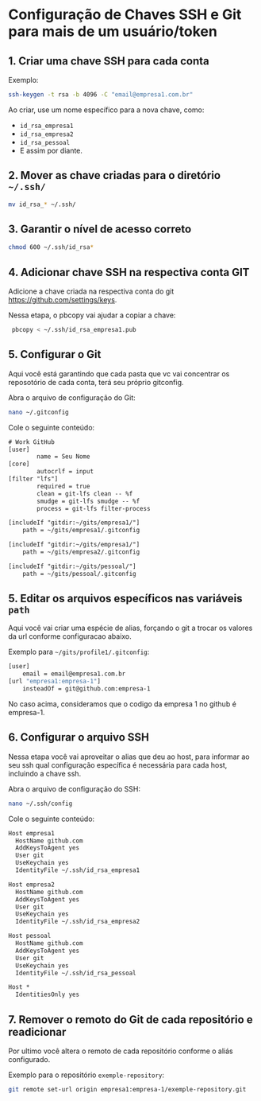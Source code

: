 
# Configuração de Chaves SSH e Git para mais de um usuário/token

## 1. Criar uma chave SSH para cada conta

Exemplo:
```sh
ssh-keygen -t rsa -b 4096 -C "email@empresa1.com.br"
```

Ao criar, use um nome específico para a nova chave, como:
- `id_rsa_empresa1`
- `id_rsa_empresa2`
- `id_rsa_pessoal`
- E assim por diante.

## 2. Mover as chave criadas para o diretório `~/.ssh/`

```sh
mv id_rsa_* ~/.ssh/
```

## 3. Garantir o nível de acesso correto

```sh
chmod 600 ~/.ssh/id_rsa*
```
## 4. Adicionar chave SSH na respectiva conta GIT

Adicione a chave criada na respectiva conta do git https://github.com/settings/keys.

Nessa etapa, o pbcopy vai ajudar a copiar a chave:
```sh
 pbcopy < ~/.ssh/id_rsa_empresa1.pub
```

## 5. Configurar o Git


Aqui você está garantindo que cada pasta que vc vai concentrar os reposotório de cada conta, terá seu próprio gitconfig.

Abra o arquivo de configuração do Git:
```sh
nano ~/.gitconfig
```


Cole o seguinte conteúdo:
```txt
# Work GitHub
[user]
        name = Seu Nome
[core]
        autocrlf = input
[filter "lfs"]
        required = true
        clean = git-lfs clean -- %f
        smudge = git-lfs smudge -- %f
        process = git-lfs filter-process

[includeIf "gitdir:~/gits/empresa1/"]
    path = ~/gits/empresa1/.gitconfig

[includeIf "gitdir:~/gits/empresa1/"]
    path = ~/gits/empresa2/.gitconfig

[includeIf "gitdir:~/gits/pessoal/"]
    path = ~/gits/pessoal/.gitconfig
```


## 5. Editar os arquivos específicos nas variáveis `path`

Aqui você vai criar uma espécie de alias, forçando o git a trocar os valores da url conforme configuracao abaixo.

Exemplo para `~/gits/profile1/.gitconfig`:
```sh
[user]
    email = email@empresa1.com.br
[url "empresa1:empresa-1"]
    insteadOf = git@github.com:empresa-1
```
No caso acima, consideramos que o codigo da empresa 1 no github é empresa-1.

## 6. Configurar o arquivo SSH

Nessa etapa você vai aproveitar o alias que deu ao host, para informar ao seu ssh qual configuração específica é necessária para cada host, incluindo a chave ssh.

Abra o arquivo de configuração do SSH:
```sh
nano ~/.ssh/config
```

Cole o seguinte conteúdo:
```txt
Host empresa1
  HostName github.com
  AddKeysToAgent yes
  User git
  UseKeychain yes
  IdentityFile ~/.ssh/id_rsa_empresa1

Host empresa2
  HostName github.com
  AddKeysToAgent yes
  User git
  UseKeychain yes
  IdentityFile ~/.ssh/id_rsa_empresa2

Host pessoal
  HostName github.com
  AddKeysToAgent yes
  User git
  UseKeychain yes
  IdentityFile ~/.ssh/id_rsa_pessoal

Host *
  IdentitiesOnly yes
```

## 7. Remover o remoto do Git de cada repositório e readicionar

Por ultimo você altera o remoto de cada repositório conforme o aliás configurado.

Exemplo para o repositório `exemple-repository`:
```sh
git remote set-url origin empresa1:empresa-1/exemple-repository.git
```
